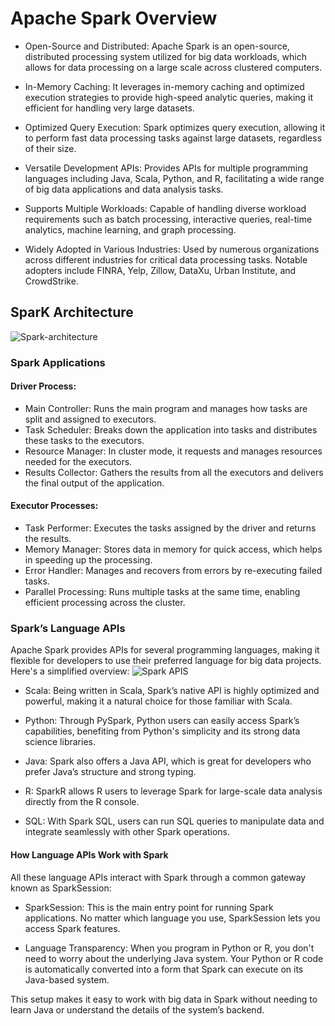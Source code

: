 # Apache Spark Overview

* Open-Source and Distributed: Apache Spark is an open-source, distributed processing system utilized for big data workloads, which allows for data processing on a large scale across clustered computers.

* In-Memory Caching: It leverages in-memory caching and optimized execution strategies to provide high-speed analytic queries, making it efficient for handling very large datasets.

* Optimized Query Execution: Spark optimizes query execution, allowing it to perform fast data processing tasks against large datasets, regardless of their size.

* Versatile Development APIs: Provides APIs for multiple programming languages including Java, Scala, Python, and R, facilitating a wide range of big data applications and data analysis tasks.

* Supports Multiple Workloads: Capable of handling diverse workload requirements such as batch processing, interactive queries, real-time analytics, machine learning, and graph processing.

* Widely Adopted in Various Industries: Used by numerous organizations across different industries for critical data processing tasks. Notable adopters include FINRA, Yelp, Zillow, DataXu, Urban Institute, and CrowdStrike.

## SparK Architecture
![Spark-architecture](https://github.com/sarutlaa/tinitiate-aws-glue/assets/141533429/08cf1a59-46be-4ff8-b1e9-7d3e57084309)

### Spark Applications
#### Driver Process:
- Main Controller: Runs the main program and manages how tasks are split and assigned to executors.
- Task Scheduler: Breaks down the application into tasks and distributes these tasks to the executors.
- Resource Manager: In cluster mode, it requests and manages resources needed for the executors.
- Results Collector: Gathers the results from all the executors and delivers the final output of the application.
#### Executor Processes:

- Task Performer: Executes the tasks assigned by the driver and returns the results.
- Memory Manager: Stores data in memory for quick access, which helps in speeding up the processing.
- Error Handler: Manages and recovers from errors by re-executing failed tasks.
- Parallel Processing: Runs multiple tasks at the same time, enabling efficient processing across the cluster.

### Spark’s Language APIs
Apache Spark provides APIs for several programming languages, making it flexible for developers to use their preferred language for big data projects. Here's a simplified overview:
![Spark APIS](https://github.com/sarutlaa/tinitiate-aws-glue/assets/141533429/fffd1253-6972-40a3-8942-1d5f90dc276a)
- Scala: Being written in Scala, Spark’s native API is highly optimized and powerful, making it a natural choice for those familiar with Scala.

- Python: Through PySpark, Python users can easily access Spark’s capabilities, benefiting from Python's simplicity and its strong data science libraries.

- Java: Spark also offers a Java API, which is great for developers who prefer Java’s structure and strong typing.

- R: SparkR allows R users to leverage Spark for large-scale data analysis directly from the R console.

- SQL: With Spark SQL, users can run SQL queries to manipulate data and integrate seamlessly with other Spark operations.

#### How Language APIs Work with Spark
All these language APIs interact with Spark through a common gateway known as SparkSession:

- SparkSession: This is the main entry point for running Spark applications. No matter which language you use, SparkSession lets you access Spark features.

- Language Transparency: When you program in Python or R, you don't need to worry about the underlying Java system. Your Python or R code is automatically converted into a form that Spark can execute on its Java-based system.

This setup makes it easy to work with big data in Spark without needing to learn Java or understand the details of the system’s backend.
